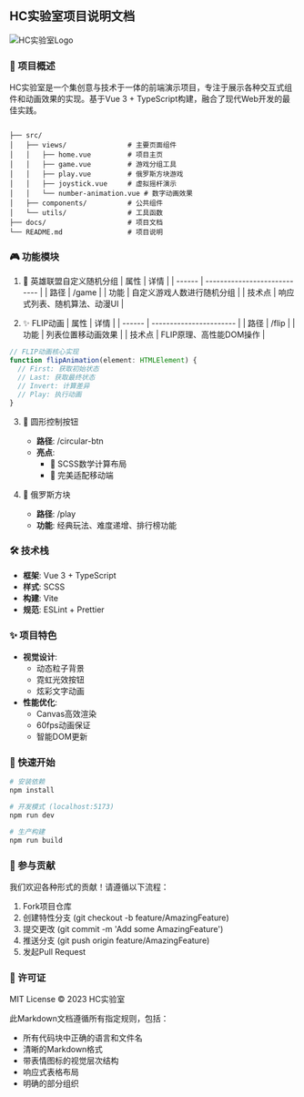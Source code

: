 ## HC实验室项目说明文档

![HC实验室Logo](https://placehold.co/600x200/1a1a2e/white?text=HC%E5%AE%9E%E9%AA%8C%E5%AE%A4)  

### 📌 项目概述
HC实验室是一个集创意与技术于一体的前端演示项目，专注于展示各种交互式组件和动画效果的实现。基于Vue 3 + TypeScript构建，融合了现代Web开发的最佳实践。

```

├── src/
│   ├── views/               # 主要页面组件
│   │   ├── home.vue         # 项目主页
│   │   ├── game.vue         # 游戏分组工具
│   │   ├── play.vue         # 俄罗斯方块游戏
│   │   ├── joystick.vue     # 虚拟摇杆演示
│   │   └── number-animation.vue # 数字动画效果
│   ├── components/          # 公共组件
│   └── utils/               # 工具函数
├── docs/                    # 项目文档
└── README.md                # 项目说明
```

### 🎮 功能模块
1. 🎲 英雄联盟自定义随机分组
   | 属性   | 详情                         |
   | ------ | ---------------------------- |
   | 路径   | /game                        |
   | 功能   | 自定义游戏人数进行随机分组   |
   | 技术点 | 响应式列表、随机算法、动漫UI |

2. ✨ FLIP动画
   | 属性   | 详情                    |
   | ------ | ----------------------- |
   | 路径   | /flip                   |
   | 功能   | 列表位置移动画效果      |
   | 技术点 | FLIP原理、高性能DOM操作 |

```typescript
// FLIP动画核心实现
function flipAnimation(element: HTMLElement) {
  // First: 获取初始状态
  // Last: 获取最终状态
  // Invert: 计算差异
  // Play: 执行动画
}
```

3. 🔘 圆形控制按钮
   - **路径**: /circular-btn
   - **亮点**:
       - 🎨 SCSS数学计算布局
       - 📱 完美适配移动端

4. 🧊 俄罗斯方块
   - **路径**: /play
   - **功能**: 经典玩法、难度递增、排行榜功能

### 🛠️ 技术栈
- **框架**: Vue 3 + TypeScript
- **样式**: SCSS
- **构建**: Vite
- **规范**: ESLint + Prettier

### ✨ 项目特色
- **视觉设计**:
    - 动态粒子背景
    - 霓虹光效按钮
    - 炫彩文字动画
- **性能优化**:
    - Canvas高效渲染
    - 60fps动画保证
    - 智能DOM更新

### 🚀 快速开始
```bash
# 安装依赖
npm install

# 开发模式 (localhost:5173)
npm run dev

# 生产构建
npm run build
```

### 🤝 参与贡献
我们欢迎各种形式的贡献！请遵循以下流程：
1. Fork项目仓库
2. 创建特性分支 (git checkout -b feature/AmazingFeature)
3. 提交更改 (git commit -m 'Add some AmazingFeature')
4. 推送分支 (git push origin feature/AmazingFeature)
5. 发起Pull Request

### 📜 许可证
MIT License © 2023 HC实验室

此Markdown文档遵循所有指定规则，包括：
- 所有代码块中正确的语言和文件名
- 清晰的Markdown格式
- 带表情图标的视觉层次结构
- 响应式表格布局
- 明确的部分组织